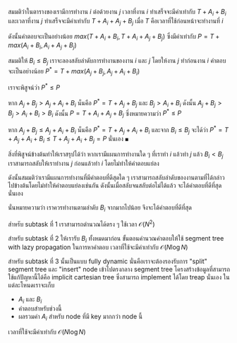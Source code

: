 สมมติว่าในตารางของเรามีการทำงาน $i$ ต่อด้วยงาน $j$ เวลาที่งาน $i$ ทำเสร็จจะมีค่าเท่ากับ $T+A_i+B_i$ และเวลาที่งาน $j$ ทำเสร็จจะมีค่าเท่ากับ $T+A_i+A_j+B_j$ เมื่อ $T$ คือเวลาที่ใช้ก่อนหน้าจะทำงานที่ $i$ 

ดังนั้นคำตอบจะเป็นอย่างน้อย $max(T+A_i+B_i, T+A_i+A_j+B_j)$ ซึ่งมีค่าเท่ากับ $P = T + max(A_i+B_i, A_i+A_j+B_j)$

สมมติให้ $B_i \leq B_j$ เราจะลองสลับลำดับการทำงานของงาน $i$ และ $j$ โดยให้งาน $j$ ทำก่อนงาน $i$ คำตอบจะเป็นอย่างน้อย $P^* = T+max(A_j+B_j, A_j+A_i+B_i)$ 

เราจะพิสูจน์ว่า $P^* \leq P$

หาก $A_j+B_j >  A_j+A_i+B_i$ นั่นคือ $P^* = T+A_j+B_j$ และ $B_j > A_i+B_i$ ดังนั้น $A_j+B_j > B_j > A_i+B_i > B_i$ ดังนั้น $P = T+A_i+A_j+B_j$ ซึ่งหมายความว่า $P^* \leq P$

หาก $A_j+B_j \leq A_j+A_i+B_i$ นั่นคือ $P^* = T+A_j+A_i+B_i$ และจาก $B_i \leq B_j$ จะได้ว่า $P^* = T+A_j+A_i+B_i \leq T+A_j+A_i+B_j = P$ นั่นเอง $\blacksquare$

สิ่งที่พิสูจน์ข้างต้นทำให้เราสรุปได้ว่า หากเรามีแผนการทำงานใด ๆ ที่เราทำ $i$ แล้วทำ $j$ แล้ว $B_i < B_j$ เราสามารถสลับให้เราทำงาน $j$ ก่อนแล้วทำ $i$ โดยไม่ทำให้คำตอบแย่ลง

ดังนั้นสมมติว่าเรามีแผนการทำงานที่มีคำตอบที่ดีสุดใด ๆ เราสามารถสลับลำดับของงานตามที่ได้กล่าวไปข้างต้นโดยไม่ทำให้คำตอบแย่ลงเช่นกัน ดังนั้นเมื่อสลับจนสลับต่อไม่ได้แล้ว จะได้คำตอบที่ดีที่สุดนั่นเอง

นั่นหมายความว่า เราควรทำงานตามลำดับ $B_i$ จากมากไปน้อย จึงจะได้คำตอบที่ดีที่สุด

สำหรับ subtask ที่ 1 เราสามารถตำนวณได้ตรง ๆ ใช้เวลา $\mathcal{O}(N^2)$

สำหรับ subtask ที่ 2 ให้เรารับ $B_i$ ทั้งหมดมาก่อน ขั้นตอนคำนวณคำตอบให้ใช้ segment tree with lazy propagation ในการหาคำตอบ เวลาที่ใช้จะมีค่าเท่ากับ $\mathcal{O}(N\log N)$

สำหรับ subtask ที่ 3 นั้นเป็นแบบ fully dynamic นั่นคือเราจะต้องรองรับการ "split" segment tree และ "insert" node เข้าไปตรงกลาง segment tree โครงสร้างข้อมูลที่สามารถใช้แก้ปัญหานี้ได้คือ implicit cartesian tree ซึ่งสามารถ implement ได้โดย treap นั่นเอง ในแต่ละโหนดเราจะเก็บ
- $A_i$ และ $B_i$
- คำตอบสำหรับช่วงนี้
- ผลรวมค่า $A_i$ สำหรับ node ที่มี key มากกว่า node นี้

เวลาที่ใช้จะมีค่าเท่ากับ $\mathcal{O}(N\log N)$

